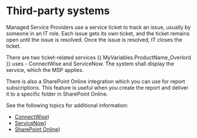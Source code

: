 # Third-party systems

Managed Service Providers use a service ticket  to track an issue, usually by someone in an IT role. Each issue gets its own ticket, and the ticket remains open until the issue is resolved.  Once the issue is resolved, IT closes the ticket. 

There are two ticket-related services {{ MyVariables.ProductName_Overlord }} uses - ConnectWise and  ServiceNow. The system shall display the service, which the MSP applies.

There is also a SharePoint Online integration which you can use for report subscriptions. This feature is useful when you create the report and deliver it to a specific folder in SharePoint Online. 

See the following topics for additional information:

- [ConnectWise](ConnectWise.md)) 
- [ServiceNow](ServiceNow.md)) 
- [SharePoint Online](SharePointOnline.md)) 